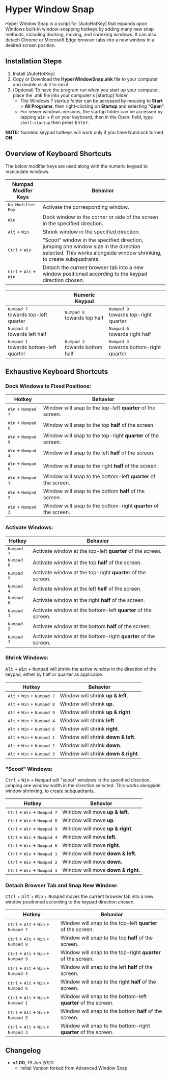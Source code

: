 # Hyper Window Snap

Hyper Window Snap is a script for [AutoHotKey] that expands upon Windows built-in window-snapping hotkeys by adding many new snap methods, including docking, moving, and shrinking windows. It can also detach Chrome or Microsoft Edge browser tabs into a new window in a desired screen position.

## Installation Steps

1. Install [AutoHotKey]
2. Copy or Download the **HyperWindowSnap.ahk** file to your computer and double click it to run it.
3. (Optional) To have the program run when you start up your computer, place the .ahk file into your computer's [startup] folder. 
    * The Windows 7 startup folder can be accessed by mousing to **Start** > **All Programs**, then right-clicking on **Startup** and selecting "**Open**".
    * For newer windows versions, the startup folder can be accessed by tapping <kbd>Win</kbd> + <kbd>R</kbd> on your keyboard, then in the Open: field, type `shell:startup` then press <kbd>Enter</kbd>.

**NOTE:** Numeric keypad hotkeys will work only if you have NumLock turned **ON**. 

## Overview of Keyboard Shortcuts

The below modifier keys are used along with the numeric keypad to manipulate windows.

|Numpad Modifer Keys|Behavior|
|---|---|
|<kbd>No Modifier Key</kbd>|Activate the corresponding window.|
|<kbd>Win</kbd>|Dock window to the corner or side of the screen in the specified direction.|
|<kbd>Alt</kbd> + <kbd>Win</kbd>|Shrink window in the specified direction.|
|<kbd>Ctrl</kbd> + <kbd>Win</kbd>|"Scoot" window in the specified direction, jumping one window size in the direction selected. This works alongside window shrinking, to create subquadrants.|
|<kbd>Ctrl</kbd> + <kbd>Alt</kbd> + <kbd>Win</kbd>|Detach the current browser tab into a new window positioned according to the keypad direction chosen.|

| |Numeric Keypad| |
|---|---|---|
|<kbd>Numpad 7</kbd> <br/> towards top-left quarter|<kbd>Numpad 8</kbd> <br/> towards top half|<kbd>Numpad 9</kbd> <br/> towards top-right quarter|
|<kbd>Numpad 4</kbd> <br/> towards left half||<kbd>Numpad 6</kbd> <br/> towards right half|
|<kbd>Numpad 1</kbd> <br/> towards bottom-left quarter|<kbd>Numpad 2</kbd> <br/> towards bottom half|<kbd>Numpad 3</kbd> <br/> towards bottom-right quarter|

## Exhaustive Keyboard Shortcuts

### Dock Windows to Fixed Positions:
Hotkey | Behavior
------ | --------
<kbd>Win</kbd> + <kbd>Numpad 7</kbd> | Window will snap to the top-left **quarter** of the screen.
<kbd>Win</kbd> + <kbd>Numpad 8</kbd> | Window will snap to the top **half** of the screen.
<kbd>Win</kbd> + <kbd>Numpad 9</kbd> | Window will snap to the top-right **quarter** of the screen.
<kbd>Win</kbd> + <kbd>Numpad 4</kbd> | Window will snap to the left **half** of the screen.
<kbd>Win</kbd> + <kbd>Numpad 6</kbd> | Window will snap to the right **half** of the screen.
<kbd>Win</kbd> + <kbd>Numpad 1</kbd> | Window will snap to the bottom-left **quarter** of the screen.
<kbd>Win</kbd> + <kbd>Numpad 2</kbd> | Window will snap to the bottom **half** of the screen.
<kbd>Win</kbd> + <kbd>Numpad 3</kbd> | Window will snap to the bottom-right **quarter** of the screen.

### Activate Windows:
Hotkey | Behavior
------ | --------
<kbd>Numpad 7</kbd> | Activate window at the top-left **quarter** of the screen.
<kbd>Numpad 8</kbd> | Activate window at the top **half** of the screen.
<kbd>Numpad 9</kbd> | Activate window at the top-right **quarter** of the screen.
<kbd>Numpad 4</kbd> | Activate window at the left **half** of the screen.
<kbd>Numpad 6</kbd> | Activate window at the right **half** of the screen.
<kbd>Numpad 1</kbd> | Activate window at the bottom-left **quarter** of the screen.
<kbd>Numpad 2</kbd> | Activate window at the bottom **half** of the screen.
<kbd>Numpad 3</kbd> | Activate window at the bottom-right **quarter** of the screen.

### Shrink Windows:
<kbd>Alt</kbd> + <kbd>Win</kbd> + <kbd>Numpad</kbd> will shrink the active window in the direction of the keypad, either by half or quarter as applicable.

Hotkey | Behavior
------ | --------
<kbd>Alt</kbd> + <kbd>Win</kbd> + <kbd>Numpad 7</kbd> | Window will shrink **up & left**.
<kbd>Alt</kbd> + <kbd>Win</kbd> + <kbd>Numpad 8</kbd> | Window will shrink **up**.
<kbd>Alt</kbd> + <kbd>Win</kbd> + <kbd>Numpad 9</kbd> | Window will shrink **up & right**.
<kbd>Alt</kbd> + <kbd>Win</kbd> + <kbd>Numpad 4</kbd> | Window will shrink **left**.
<kbd>Alt</kbd> + <kbd>Win</kbd> + <kbd>Numpad 6</kbd> | Window will shrink **right**.
<kbd>Alt</kbd> + <kbd>Win</kbd> + <kbd>Numpad 1</kbd> | Window will shrink **down & left**.
<kbd>Alt</kbd> + <kbd>Win</kbd> + <kbd>Numpad 2</kbd> | Window will shrink **down**.
<kbd>Alt</kbd> + <kbd>Win</kbd> + <kbd>Numpad 3</kbd> | Window will shrink **down & right**.

### "Scoot" Windows:
<kbd>Ctrl</kbd> + <kbd>Win</kbd> + <kbd>Numpad</kbd> will "scoot" windows in the specified direction, jumping one window width in the direction selected. This works alongside window shrinking, to create subquadrants. 

Hotkey | Behavior
------ | --------
<kbd>Ctrl</kbd> + <kbd>Win</kbd> + <kbd>Numpad 7</kbd> | Window will move **up & left**.
<kbd>Ctrl</kbd> + <kbd>Win</kbd> + <kbd>Numpad 8</kbd> | Window will move **up**.
<kbd>Ctrl</kbd> + <kbd>Win</kbd> + <kbd>Numpad 9</kbd> | Window will move **up & right**.
<kbd>Ctrl</kbd> + <kbd>Win</kbd> + <kbd>Numpad 4</kbd> | Window will move **left**.
<kbd>Ctrl</kbd> + <kbd>Win</kbd> + <kbd>Numpad 6</kbd> | Window will move **right**.
<kbd>Ctrl</kbd> + <kbd>Win</kbd> + <kbd>Numpad 1</kbd> | Window will move **down & left**.
<kbd>Ctrl</kbd> + <kbd>Win</kbd> + <kbd>Numpad 2</kbd> | Window will move **down**.
<kbd>Ctrl</kbd> + <kbd>Win</kbd> + <kbd>Numpad 3</kbd> | Window will move **down & right**.

### Detach Browser Tab and Snap New Window:
<kbd>Ctrl</kbd> + <kbd>Alt</kbd> + <kbd>Win</kbd> + <kbd>Numpad</kbd> moves the current browser tab into a new window positioned according to the keypad direction chosen.

Hotkey | Behavior
------ | --------
<kbd>Ctrl</kbd> + <kbd>Alt</kbd> + <kbd>Win</kbd> + <kbd>Numpad 7</kbd> | Window will snap to the top-left **quarter** of the screen.
<kbd>Ctrl</kbd> + <kbd>Alt</kbd> + <kbd>Win</kbd> + <kbd>Numpad 8</kbd> | Window will snap to the top **half** of the screen.
<kbd>Ctrl</kbd> + <kbd>Alt</kbd> + <kbd>Win</kbd> + <kbd>Numpad 9</kbd> | Window will snap to the top-right **quarter** of the screen.
<kbd>Ctrl</kbd> + <kbd>Alt</kbd> + <kbd>Win</kbd> + <kbd>Numpad 4</kbd> | Window will snap to the left **half** of the screen.
<kbd>Ctrl</kbd> + <kbd>Alt</kbd> + <kbd>Win</kbd> + <kbd>Numpad 6</kbd> | Window will snap to the right **half** of the screen.
<kbd>Ctrl</kbd> + <kbd>Alt</kbd> + <kbd>Win</kbd> + <kbd>Numpad 1</kbd> | Window will snap to the bottom-left **quarter** of the screen.
<kbd>Ctrl</kbd> + <kbd>Alt</kbd> + <kbd>Win</kbd> + <kbd>Numpad 2</kbd> | Window will snap to the bottom **half** of the screen.
<kbd>Ctrl</kbd> + <kbd>Alt</kbd> + <kbd>Win</kbd> + <kbd>Numpad 3</kbd> | Window will snap to the bottom-right **quarter** of the screen.

## Changelog

- **v1.00**, *19 Jan 2020*
    - Initial Version forked from Advanced Window Snap
